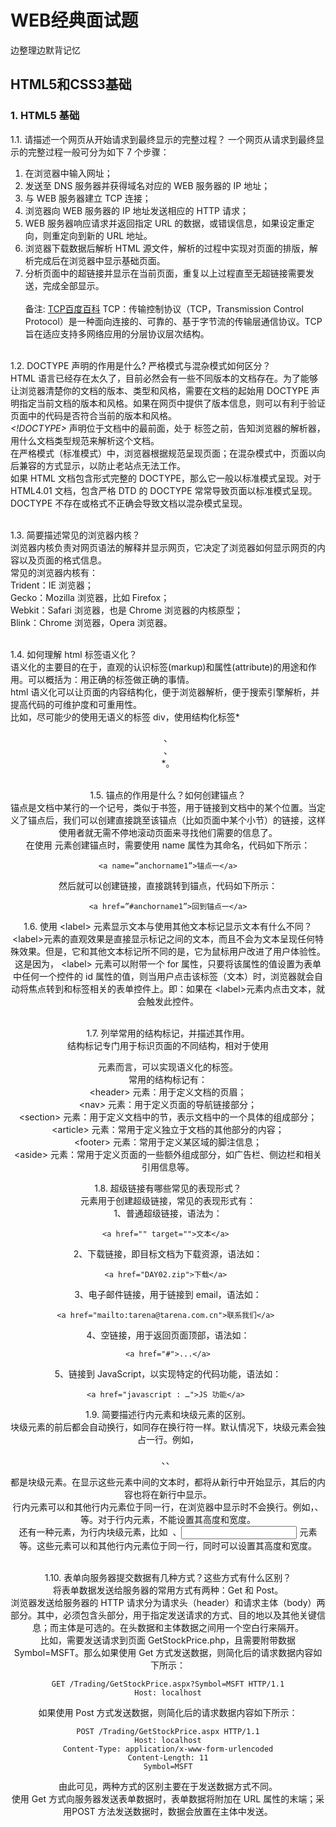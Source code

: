 # WEB经典面试题
边整理边默背记忆
## HTML5和CSS3基础
### 1. HTML5 基础
1.1. 请描述一个网页从开始请求到最终显示的完整过程？
一个网页从请求到最终显示的完整过程一般可分为如下 7 个步骤：
1. 在浏览器中输入网址；
2. 发送至 DNS 服务器并获得域名对应的 WEB 服务器的 IP 地址；
3. 与 WEB 服务器建立 TCP 连接；
4. 浏览器向 WEB 服务器的 IP 地址发送相应的 HTTP 请求；
5. WEB 服务器响应请求并返回指定 URL 的数据，或错误信息，如果设定重定向，则重定向到新的 URL 地址。
6. 浏览器下载数据后解析 HTML 源文件，解析的过程中实现对页面的排版，解析完成后在浏览器中显示基础页面。
7. 分析页面中的超链接并显示在当前页面，重复以上过程直至无超链接需要发送，完成全部显示。<br><br>
备注: [TCP百度百科](https://baike.baidu.com/item/TCP/33012?fr=aladdin)
TCP：传输控制协议（TCP，Transmission Control Protocol）是一种面向连接的、可靠的、基于字节流的传输层通信协议。TCP旨在适应支持多网络应用的分层协议层次结构。<br><br>

1.2. DOCTYPE 声明的作用是什么? 严格模式与混杂模式如何区分？<br>
HTML 语言已经存在太久了，目前必然会有一些不同版本的文档存在。为了能够让浏览器清楚你的文档的版本、类型和风格，需要在文档的起始用 DOCTYPE 声明指定当前文档的版本和风格。如果在网页中提供了版本信息，则可以有利于验证页面中的代码是否符合当前的版本和风格。<br>
*<!DOCTYPE>* 声明位于文档中的最前面，处于 <html> 标签之前，告知浏览器的解析器，用什么文档类型规范来解析这个文档。<br>
在严格模式（标准模式）中，浏览器根据规范呈现页面；在混杂模式中，页面以向后兼容的方式显示，以防止老站点无法工作。<br>
如果 HTML 文档包含形式完整的 DOCTYPE，那么它一般以标准模式呈现。对于 HTML4.01 文档，包含严格 DTD 的 DOCTYPE 常常导致页面以标准模式呈现。DOCTYPE 不存在或格式不正确会导致文档以混杂模式呈现。<br><br>

1.3. 简要描述常见的浏览器内核？<br>
浏览器内核负责对网页语法的解释并显示网页，它决定了浏览器如何显示网页的内容以及页面的格式信息。<br>
常见的浏览器内核有：<br>
Trident：IE 浏览器；<br>
Gecko：Mozilla 浏览器，比如 Firefox；<br>
Webkit：Safari 浏览器，也是 Chrome 浏览器的内核原型；<br>
Blink：Chrome 浏览器，Opera 浏览器。<br><br>

1.4. 如何理解 html 标签语义化？<br>
语义化的主要目的在于，直观的认识标签(markup)和属性(attribute)的用途和作用。可以概括为：用正确的标签做正确的事情。<br>
html 语义化可以让页面的内容结构化，便于浏览器解析，便于搜索引擎解析，并提高代码的可维护度和可重用性。<br>
比如，尽可能少的使用无语义的标签 div，使用结构化标签*<header>、<section>、<footer> *。<br><br>

1.5. 锚点的作用是什么？如何创建锚点？<br>
锚点是文档中某行的一个记号，类似于书签，用于链接到文档中的某个位置。当定义了锚点后，我们可以创建直接跳至该锚点（比如页面中某个小节）的链接，这样使用者就无需不停地滚动页面来寻找他们需要的信息了。<br>
在使用 <a> 元素创建锚点时，需要使用 name 属性为其命名，代码如下所示：
```
<a name=”anchorname1”>锚点一</a>
```
然后就可以创建链接，直接跳转到锚点，代码如下所示：
```
<a href=”#anchorname1”>回到锚点一</a>
```

1.6. 使用 &lt;label&gt; 元素显示文本与使用其他文本标记显示文本有什么不同？<br>
&lt;label&gt;元素的直观效果是直接显示标记之间的文本，而且不会为文本呈现任何特殊效果。但是，它和其他文本标记所不同的是，它为鼠标用户改进了用户体验性。<br>
这是因为， &lt;label&gt; 元素可以附带一个 for 属性，只要将该属性的值设置为表单中任何一个控件的 id 属性的值，则当用户点击该标签（文本）时，浏览器就会自动将焦点转到和标签相关的表单控件上。即：如果在 &lt;label&gt;元素内点击文本，就会触发此控件。<br><br>

1.7. 列举常用的结构标记，并描述其作用。<br>
结构标记专门用于标识页面的不同结构，相对于使用 <div> 元素而言，可以实现语义化的标签。<br>
常用的结构标记有：<br>
&lt;header&gt; 元素：用于定义文档的页眉；<br>
&lt;nav&gt; 元素：用于定义页面的导航链接部分；<br>
&lt;section&gt; 元素：用于定义文档中的节，表示文档中的一个具体的组成部分；<br>
&lt;article&gt; 元素：常用于定义独立于文档的其他部分的内容；<br>
&lt;footer&gt; 元素：常用于定义某区域的脚注信息；<br>
&lt;aside&gt; 元素：常用于定义页面的一些额外组成部分，如广告栏、侧边栏和相关引用信息等。<br>

1.8. 超级链接有哪些常见的表现形式？<br>
<a> 元素用于创建超级链接，常见的表现形式有：<br>
1、普通超级链接，语法为：
  ```
<a href="" target="">文本</a> 
  ```
2、下载链接，即目标文档为下载资源，语法如：
  ```
<a href="DAY02.zip">下载</a> 
  ```
3、电子邮件链接，用于链接到 email，语法如：
  ```
<a href="mailto:tarena@tarena.com.cn">联系我们</a> 
  ```
4、空链接，用于返回页面顶部，语法如：
  ```
<a href="#">...</a>
  ```
5、链接到 JavaScript，以实现特定的代码功能，语法如：
  ```
<a href="javascript : …">JS 功能</a> 
  ```

1.9. 简要描述行内元素和块级元素的区别。<br>
块级元素的前后都会自动换行，如同存在换行符一样。默认情况下，块级元素会独占一行。例如，<p>、<hn>、<div> 都是块级元素。在显示这些元素中间的文本时，都将从新行中开始显示，其后的内容也将在新行中显示。<br>
行内元素可以和其他行内元素位于同一行，在浏览器中显示时不会换行。例如，<a>、<span> 等。对于行内元素，不能设置其高度和宽度。<br>
还有一种元素，为行内块级元素，比如 <img> 、<input> 元素等。这些元素可以和其他行内元素位于同一行，同时可以设置其高度和宽度。<br><br>

1.10. 表单向服务器提交数据有几种方式？这些方式有什么区别？<br>
将表单数据发送给服务器的常用方式有两种：Get 和 Post。<br>
浏览器发送给服务器的 HTTP 请求分为请求头（header）和请求主体（body）两部分。其中，必须包含头部分，用于指定发送请求的方式、目的地以及其他关键信息；而主体是可选的。在头数据和主体数据之间用一个空白行来隔开。<br>
比如，需要发送请求到页面 GetStockPrice.php，且需要附带数据 Symbol=MSFT。那么如果使用 Get 方式发送数据，则简化后的请求数据内容如下所示：
```
GET /Trading/GetStockPrice.aspx?Symbol=MSFT HTTP/1.1
Host: localhost
```
如果使用 Post 方式发送数据，则简化后的请求数据内容如下所示：
```
POST /Trading/GetStockPrice.aspx HTTP/1.1
Host: localhost
Content-Type: application/x-www-form-urlencoded
Content-Length: 11
Symbol=MSFT
```
由此可见，两种方式的区别主要在于发送数据方式不同。<br>
使用 Get 方式向服务器发送表单数据时，表单数据将附加在 URL 属性的末端；采用POST 方法发送数据时，数据会放置在主体中发送。<br>

